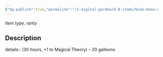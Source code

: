 ```yaml
---
{"dg-publish":true,"permalink":"/1-digital-garden/6-0-items/book-mana-mechanics/","tags":["#item","#mundane","#book"]}
---
```


*Item type, rarity*

## Description

details:: (30 hours, +1 to Magical Theory) – 20 galleons